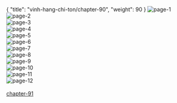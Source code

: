 { "title": "vinh-hang-chi-ton/chapter-90", "weight": 90 }
<img src="vinh-hang-chi-ton_0090_01-bd7139fbcf0a60a89b39655bb4fcc688.webp" alt="page-1" origin="https://1.bp.blogspot.com/-CwIH7E2NJ8I/Wu0sciwiHYI/AAAAAAAADDE/UuiKrj_n44ABWHFjQ_RKPoxDq9IibcY8QCLcBGAs/s0/1.jpg"><br/>
<img src="vinh-hang-chi-ton_0090_02-291cf9351ee8e26a3bbfca533476cc32.webp" alt="page-2" origin="https://1.bp.blogspot.com/-ycNdVXFKNZ4/Wu0sdjxPnJI/AAAAAAAADDU/lT1TnoWZrM4cp3UCH491QqSGQcwTORpHACLcBGAs/s0/2.jpg"><br/>
<img src="vinh-hang-chi-ton_0090_03-fd68bdfaaaf91fda07e4a22b60990727.webp" alt="page-3" origin="https://1.bp.blogspot.com/-R0C6UK6C3aE/Wu0sdjAyD1I/AAAAAAAADDQ/b5XGJs486lA2ITs8nc_VhxCxpjI_dJr6QCLcBGAs/s0/3.jpg"><br/>
<img src="vinh-hang-chi-ton_0090_04-87a4628eb968b0e2ec6b76422bf78804.webp" alt="page-4" origin="https://1.bp.blogspot.com/-qIcSzyh3h1s/Wu0seR2FrfI/AAAAAAAADDY/YmBh_1tCzYYJ7UTTBo3Icx_ZoT-uynvDwCLcBGAs/s0/4.jpg"><br/>
<img src="vinh-hang-chi-ton_0090_05-a0b7e1df0e66aa9b8c8bbab23563a0df.webp" alt="page-5" origin="https://1.bp.blogspot.com/-h9yKPllH2_g/Wu0seZf1vrI/AAAAAAAADDc/K2B1xx-sJI08ONIKcBjaXdMIFtIn9naLwCLcBGAs/s0/5.jpg"><br/>
<img src="vinh-hang-chi-ton_0090_06-9236318bcbcb2efe21ca0115075a7970.webp" alt="page-6" origin="https://1.bp.blogspot.com/-xR6w8J4AVDo/Wu0semmuG8I/AAAAAAAADDg/M86bc31V_Q0ZZYZkt8J7yoRIAw5awBj1wCLcBGAs/s0/6.jpg"><br/>
<img src="vinh-hang-chi-ton_0090_07-220e2429fefdd2b251492db02c0636c2.webp" alt="page-7" origin="https://1.bp.blogspot.com/-aPiYmF7DfIk/Wu0sfYlt0iI/AAAAAAAADDk/1HIzaS5qTr8Wi3Ai7pZ8V2i1kDj1rXWtwCLcBGAs/s0/7.jpg"><br/>
<img src="vinh-hang-chi-ton_0090_08-3d47d5370803bb518bab32328eee9acb.webp" alt="page-8" origin="https://1.bp.blogspot.com/-p0md_J2-a4A/Wu0sfxyUy2I/AAAAAAAADDs/r5pkPhIPik4h4StlpfA83JZvLEhnlljvQCLcBGAs/s0/8.jpg"><br/>
<img src="vinh-hang-chi-ton_0090_09-ad98413013b7eea9ff8dea127fffec6a.webp" alt="page-9" origin="https://1.bp.blogspot.com/-tHP13KmQNWE/Wu0sfxPS2vI/AAAAAAAADDo/AVDVIpruAtoWZbAMCpdSav-k5KcBJC0vgCLcBGAs/s0/9.jpg"><br/>
<img src="vinh-hang-chi-ton_0090_10-3d6b48f30735a543054e71c41e9fde79.webp" alt="page-10" origin="https://1.bp.blogspot.com/-ziPmY_uDDmQ/Wu0sc5yoC2I/AAAAAAAADDI/41nNcgV4_ocvwDK5JveUms-_WeGpOmPVACLcBGAs/s0/10.jpg"><br/>
<img src="vinh-hang-chi-ton_0090_11-9e087b9d16514d81c41b452a5610295b.webp" alt="page-11" origin="https://1.bp.blogspot.com/-Y7WFFxS8O9g/Wu0scr0cV5I/AAAAAAAADDA/Ab_2kv6e0yYlSrBC0rtOVpeqhgZw-tUYQCLcBGAs/s0/11.jpg"><br/>
<img src="vinh-hang-chi-ton_0090_12-900x1270-d6657b17d19f24f5880510c7136d2949.webp" alt="page-12" origin="https://1.bp.blogspot.com/-B-Ex7mS7O6w/Wu0sdZzXQPI/AAAAAAAADDM/F6ozRzi9RTobDNwrVbISjK1LnyZR7Oz7gCLcBGAs/s0/12.jpg"><br/>
<br/><a class="nextchap" href="/vinh-hang-chi-ton/chapter-91">chapter-91</a>
